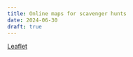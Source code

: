 ```yaml
---
title: Online maps for scavenger hunts
date: 2024-06-30
draft: true
---
```


[Leaflet](https://leafletjs.com/index.html)

